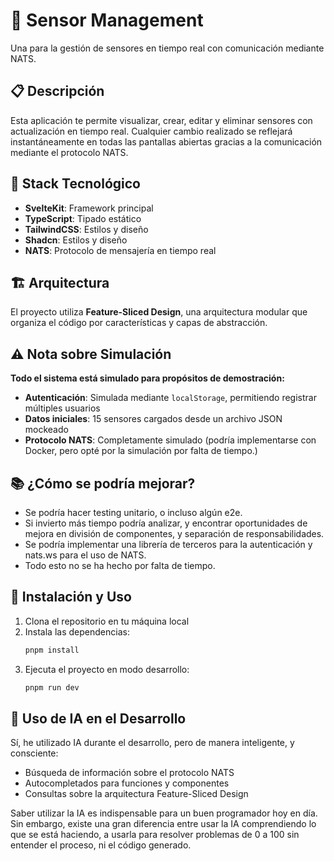 # 📡 Sensor Management

Una para la gestión de sensores en tiempo real con comunicación mediante NATS.

## 📋 Descripción

Esta aplicación te permite visualizar, crear, editar y eliminar sensores con actualización en tiempo real. Cualquier cambio realizado se reflejará instantáneamente en todas las pantallas abiertas gracias a la comunicación mediante el protocolo NATS.

## 🔧 Stack Tecnológico

- **SvelteKit**: Framework principal
- **TypeScript**: Tipado estático
- **TailwindCSS**: Estilos y diseño
- **Shadcn**: Estilos y diseño
- **NATS**: Protocolo de mensajería en tiempo real

## 🏗️ Arquitectura

El proyecto utiliza **Feature-Sliced Design**, una arquitectura modular que organiza el código por características y capas de abstracción.

## ⚠️ Nota sobre Simulación

**Todo el sistema está simulado para propósitos de demostración:**

- **Autenticación**: Simulada mediante `localStorage`, permitiendo registrar múltiples usuarios
- **Datos iniciales**: 15 sensores cargados desde un archivo JSON mockeado
- **Protocolo NATS**: Completamente simulado (podría implementarse con Docker, pero opté por la simulación por falta de tiempo.)

## 📚 ¿Cómo se podría mejorar?

- Se podría hacer testing unitario, o incluso algún e2e.
- Si invierto más tiempo podría analizar, y encontrar oportunidades de mejora en división de componentes, y separación de responsabilidades.
- Se podría implementar una librería de terceros para la autenticación y nats.ws para el uso de NATS.
- Todo esto no se ha hecho por falta de tiempo.

## 🚀 Instalación y Uso

1. Clona el repositorio en tu máquina local
2. Instala las dependencias:
   ```bash
   pnpm install
   ```
3. Ejecuta el proyecto en modo desarrollo:
   ```bash
   pnpm run dev
   ```

## 🤖 Uso de IA en el Desarrollo

Sí, he utilizado IA durante el desarrollo, pero de manera inteligente, y consciente:

- Búsqueda de información sobre el protocolo NATS
- Autocompletados para funciones y componentes
- Consultas sobre la arquitectura Feature-Sliced Design

Saber utilizar la IA es indispensable para un buen programador hoy en día. Sin embargo, existe una gran diferencia entre usar la IA comprendiendo lo que se está haciendo, a usarla para resolver problemas de 0 a 100 sin entender el proceso, ni el código generado.
